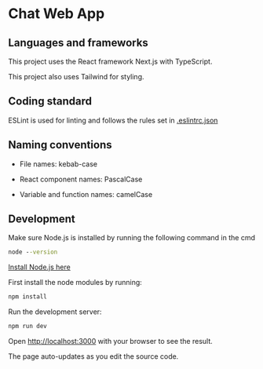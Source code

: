 # Chat Web App

## Languages and frameworks

This project uses the React framework Next.js with TypeScript.

This project also uses Tailwind for styling.

## Coding standard

ESLint is used for linting and follows the rules set in [.eslintrc.json](.eslintrc.json)

## Naming conventions

* File names: kebab-case

* React component names: PascalCase

* Variable and function names: camelCase

## Development

Make sure Node.js is installed by running the following command in the cmd

```cmd
node --version
```

[Install Node.js here](https://nodejs.org/en/download)

First install the node modules by running:
```cmd
npm install
```
Run the development server:

```cmd
npm run dev
```

Open [http://localhost:3000](http://localhost:3000) with your browser to see the result.

The page auto-updates as you edit the source code.